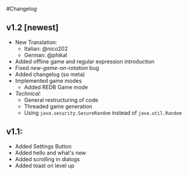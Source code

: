 #Changelog

## v1.2 [newest]
* New Translation:
    * Italian: @nico202
    * German: @phikal
* Added offline game and regular expression introduction
* Fixed *new-game-on-rotation* bug
* Added changelog (so meta)
* Implemented game modes
    * Added REDB Game mode
* *Technical:*
    * General restructuring of code
    * Threaded game generation
    * Using `java.security.SecureRandom` instead of `java.util.Random`

## v1.1:
* Added Settings Button
* Added hello and what\'s new
* Added scrolling in dialogs
* Added toast on level up